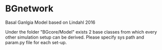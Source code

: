 # BGnetwork
Basal Ganlgia Model based on Lindahl 2016

Under the folder "BGcore/Model" exists 2 base classes from which every other simulation setup can be derived.
Please specify sys path and param.py file for each set-up.

